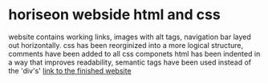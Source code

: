 # horiseon webside html and css
website contains working links, images with alt tags, navigation bar layed out horizontally.
css has been reorginized into a more logical structure, comments have been added to all css componets 
html has been indented in a way that improves readability, semantic tags have been used instead of the 'div's'
[link to the finished website](https://jonahlindsley.github.io/third-save-mod1/)